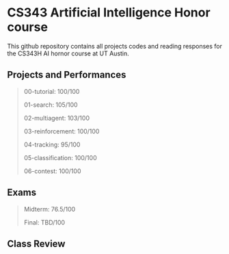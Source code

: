 CS343 Artificial Intelligence Honor course
============

This github repository contains all projects codes and reading responses for
the CS343H AI hornor course at UT Austin. 

Projects and Performances
-----------
	
> 00-tutorial: 100/100
> 	
> 01-search: 105/100
> 
> 02-multiagent: 103/100
> 
> 03-reinforcement: 100/100
> 
> 04-tracking: 95/100
> 
> 05-classification: 100/100
> 
> 06-contest: 100/100
> 

Exams 
-----------
>  Midterm: 76.5/100
>  
>  Final: TBD/100

Class Review
-----------